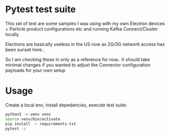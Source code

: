 
# Pytest test suite

This set of test are some samples I was using 
with my own Electron devices + Particle product 
configurations etc and running Kafka Connect/Cluster
locally

Electrons are basically useless in the US now
as 2G/3G network access has been sunset here..

So I am checking these in only as a reference for now..
It should take minimal changes if you wanted to adjust 
the Connector configuration payloads for your own setup


# Usage

Create a local env, install depedencies, execute test suite:

```bash
python3 -m venv venv
source venv/bin/activate
pip install -r requirements.txt
pytest -s
```

